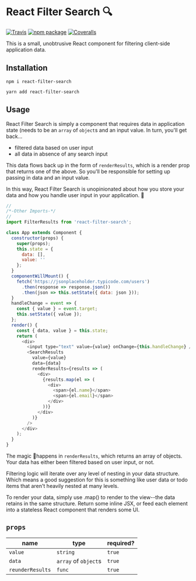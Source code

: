 # React Filter Search 🔍

[![Travis][build-badge]][build]
[![npm package][npm-badge]][npm]
[![Coveralls][coveralls-badge]][coveralls]

This is a small, unobtrusive React component for filtering client-side application data.

[build-badge]: https://img.shields.io/travis/joehdodd/react-filter-search/master.png?style=flat-square
[build]: https://travis-ci.org/joehdodd/react-filter-search

[npm-badge]: https://img.shields.io/npm/v/react-filter-search.png?style=flat-square
[npm]: https://www.npmjs.org/package/react-filter-search

[coveralls-badge]: https://img.shields.io/coveralls/joehdodd/react-filter-search/master.png?style=flat-square
[coveralls]: https://coveralls.io/github/joehdodd/react-filter-search

## Installation

`npm i react-filter-search`

`yarn add react-filter-search`

## Usage

React Filter Search is simply a component that requires data in application state (needs to be an `array` of `object`s and an input value. In turn, you'll get back...

  * filtered data based on user input
  * all data in absence of any search input

This data flows back up in the form of `renderResults`, which is a render prop that returns one of the above. So you'll be responsible for setting up passing in data and an input value.

In this way, React Filter Search is unopinionated about how you store your data and how you handle user input in your application. 🎉



```javascript
//
/*-Other Imports-*/
//
import FilterResults from 'react-filter-search';

class App extends Component {
  constructor(props) {
    super(props);
    this.state = {
      data: [],
      value: ''
    };
  }
  componentWillMount() {
    fetch('https://jsonplaceholder.typicode.com/users')
      .then(response => response.json())
      .then(json => this.setState({ data: json }));
  }
  handleChange = event => {
    const { value } = event.target;
    this.setState({ value });
  };
  render() {
    const { data, value } = this.state;
    return (
      <div>
        <input type="text" value={value} onChange={this.handleChange} />
        <SearchResults
          value={value}
          data={data}
          renderResults={results => (
            <div>
              {results.map(el => (
                <div>
                  <span>{el.name}</span>
                  <span>{el.email}</span>
                </div>
              ))}
            </div>
          )}
        />
      </div>
    );
  }
}
```
The magic 🧙happens in `renderResults`, which returns an array of objects. Your data has either been filtered based on user input, or not.

Filtering logic will iterate over any level of nesting in your data structure. Which means a good suggestion for this is something like user data or todo items that aren't heavily nested at many levels.

To render your data, simply use .map() to render to the view--the data retains in the same structure. Return some inline JSX, or feed each element into a stateless React component that renders some UI.

## `props`

| name             | type                 | required?|
| ---------------- |----------------------| ---------|
| `value`          | `string`             | `true`   |    
| `data`           | `array` of `object`s | `true`   |
| `reunderResults` | `func`               | `true`   |
